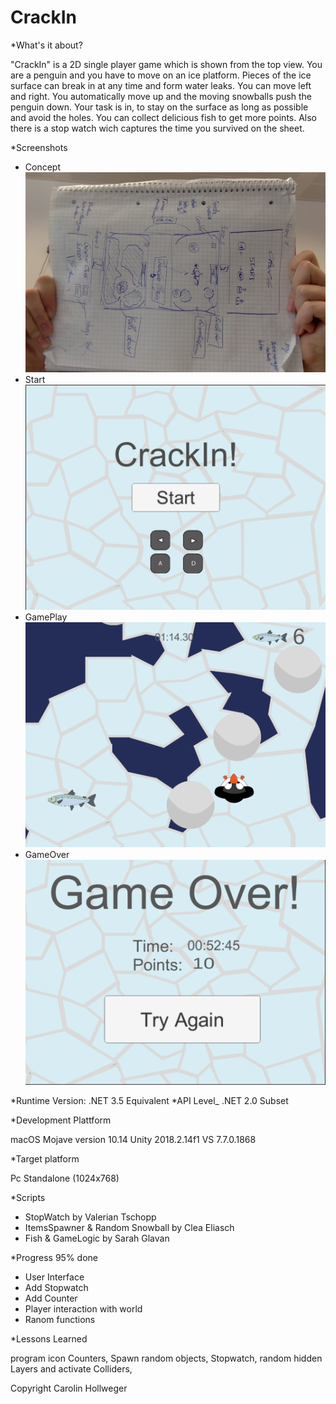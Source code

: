 # CrackIn
*What's it about?

"CrackIn" is a 2D single player game which is shown from the top view. You are a penguin and you have to move on an ice platform. Pieces of the ice surface can break in at any time and form water leaks. You can move left and right. You automatically move up and the moving snowballs push the penguin down. Your task is in, to stay on the surface as long as possible and avoid the holes. You can collect delicious fish to get more points. Also there is a stop watch wich captures the time you survived on the sheet.

*Screenshots

- Concept
![Concept](./Screenshot/Concept.jpeg)
- Start
![Start](./Screenshot/Start.jpeg)
- GamePlay
![GamePlay](./Screenshot/GamePlay.jpeg)
- GameOver
![GameOver](./Screenshot/GameOver.jpeg)

*Runtime Version: .NET 3.5 Equivalent
*API Level_  .NET 2.0 Subset

*Development Plattform

macOS Mojave version 10.14 
Unity 2018.2.14f1 
VS 7.7.0.1868

*Target platform

Pc Standalone (1024x768)


*Scripts

- StopWatch by Valerian Tschopp
- ItemsSpawner & Random Snowball by Clea Eliasch
- Fish & GameLogic by Sarah Glavan


*Progress 95% done

- User Interface
- Add Stopwatch
- Add Counter
- Player interaction with world
- Ranom functions 


*Lessons Learned

program icon Counters, Spawn random objects, Stopwatch,
random hidden Layers and activate Colliders,


Copyright Carolin Hollweger 


 

